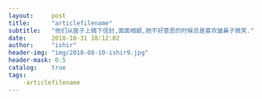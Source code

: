 ```yaml
---
layout:     post
title:      "articlefilename"
subtitle:   "他们从窗子上摘下信封,面面相觑,她不好意思的时候总是喜欢皱鼻子微笑."
date:       2018-10-31 18:12:02
author:     "ishir"
header-img: "img/2018-08-10-ishir9.jpg"
header-mask: 0.5
catalog:    true
tags:
    -articlefilename
---
```

**<font size="5">  </font>**
<!--上标:º ¹ ² ³ ⁴⁵ ⁶ ⁷ ⁸ ⁹ ⁺ ⁻ ⁼ ⁽ ⁾ ⁿ ′ ½下标:₀ ₁ ₂ ₃ ₄ ₅ ₆ ₇ ₈ ₉ ₊ ₋ ₌ ₍ ₎
[<font size="2" color="#006666">包级函数</font>](#package)<p id = "package"></p>-->

## 

